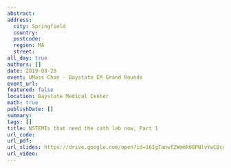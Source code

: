 ```yaml
---
abstract: 
address:
  city: Springfield
  country:
  postcode: 
  region: MA
  street: 
all_day: true
authors: []
date: 2019-08-28
event: UMass Chan - Baystate EM Grand Rounds
event_url: 
featured: false
location: Baystate Medical Center
math: true
publishDate: []
summary: 
tags: []
title: NSTEMIs that need the cath lab now, Part 1
url_code: 
url_pdf: 
url_slides: https://drive.google.com/open?id=16IgTanwf2WmmR08PNlvYwCBcdSCL-TqT
url_video: 
---
```

